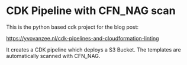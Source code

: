 
# CDK Pipeline with CFN_NAG scan
This is the python based cdk project for the blog post:

https://yvovanzee.nl/cdk-pipelines-and-cloudformation-linting 

It creates a CDK pipeline which deploys a S3 Bucket. The templates are automatically scanned with CFN_NAG.